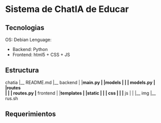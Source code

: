 # Sistema de ChatIA de Educar

## Tecnologias
OS: Debian
Lenguage: 
 - Backend: Python
 - Frontend: html5 + CSS + JS


## Estructura
chatia
|__ README.md
|__ backend
|   |__main.py
|   |__models
|   |   |__ models.py
|   |__routes   
|   |   |__ routes.py
|__ frontend
|   |__templates
|   |__static
|   |   |__ css
|   |   |__ js
|   |   |__ img
|__ rus.sh    

## Requerimientos